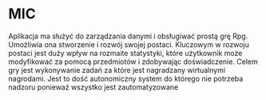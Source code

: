 # MIC

Aplikacja ma służyć do zarządzania danymi i obsługiwać prostą grę Rpg. Umożliwia ona stworzenie i rozwój swojej postaci. Kluczowym w rozwoju postaci jest duży wpływ na rozmaite statystyki, które użytkownik może modyfikować za pomocą przedmiotów i zdobywając doświadczenie. Celem gry jest wykonywanie zadań za które jest nagradzany wirtualnymi nagrodami. Jest to dość autonomiczny system do którego nie potrzeba nadzoru ponieważ wszystko jest zautomatyzowane
